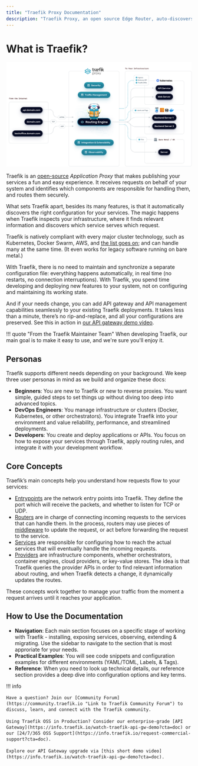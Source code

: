 ```yaml
---
title: "Traefik Proxy Documentation"
description: "Traefik Proxy, an open source Edge Router, auto-discovers configurations and supports major orchestrators, like Kubernetes. Read the technical documentation."
---
```


# What is Traefik?

![Architecture](assets/img/traefik-architecture.png)

Traefik is an [open-source](https://github.com/traefik/traefik) *Application Proxy* that makes publishing your services a fun and easy experience. 
It receives requests on behalf of your system and identifies which components are responsible for handling them, and routes them securely. 

What sets Traefik apart, besides its many features, is that it automatically discovers the right configuration for your services. 
The magic happens when Traefik inspects your infrastructure, where it finds relevant information and discovers which service serves which request. 

Traefik is natively compliant with every major cluster technology, such as Kubernetes, Docker Swarm, AWS, and [the list goes on](./reference/install-configuration/providers/overview.md); and can handle many at the same time. (It even works for legacy software running on bare metal.)
 
With Traefik, there is no need to maintain and synchronize a separate configuration file: everything happens automatically, in real time (no restarts, no connection interruptions).
With Traefik, you spend time developing and deploying new features to your system, not on configuring and maintaining its working state.

And if your needs change, you can add API gateway and API management capabilities seamlessly to your existing Traefik deployments. It takes less than a minute, there’s no rip-and-replace, and all your configurations are preserved. See this in action in [our API gateway demo video](https://info.traefik.io/watch-traefik-api-gw-demo?cta=docs).

!!! quote "From the Traefik Maintainer Team" 
    When developing Traefik, our main goal is to make it easy to use, and we're sure you'll enjoy it.

## Personas

Traefik supports different needs depending on your background. We keep three user personas in mind as we build and organize these docs:

- **Beginners**: You are new to Traefik or new to reverse proxies. You want simple, guided steps to set things up without diving too deep into advanced topics.
- **DevOps Engineers**: You manage infrastructure or clusters (Docker, Kubernetes, or other orchestrators). You integrate Traefik into your environment and value reliability, performance, and streamlined deployments.
- **Developers**: You create and deploy applications or APIs. You focus on how to expose your services through Traefik, apply routing rules, and integrate it with your development workflow.

## Core Concepts

Traefik’s main concepts help you understand how requests flow to your services:

- [Entrypoints](./reference/install-configuration/entrypoints.md) are the network entry points into Traefik. They define the port which will receive the packets, and whether to listen for TCP or UDP.
- [Routers](./reference/routing-configuration/http/router/rules-and-priority.md) are in charge of connecting incoming requests to the services that can handle them. In the process, routers may use pieces of [middleware](./reference/routing-configuration/http/middlewares/overview.md) to update the request, or act before forwarding the request to the service.
- [Services](./reference/routing-configuration/http/load-balancing/service.md) are responsible for configuring how to reach the actual services that will eventually handle the incoming requests.
- [Providers](./reference/install-configuration/providers/overview.md) are infrastructure components, whether orchestrators, container engines, cloud providers, or key-value stores. The idea is that Traefik queries the provider APIs in order to find relevant information about routing, and when Traefik detects a change, it dynamically updates the routes.

These concepts work together to manage your traffic from the moment a request arrives until it reaches your application.

## How to Use the Documentation

- **Navigation**: Each main section focuses on a specific stage of working with Traefik - installing, exposing services, observing, extending & migrating. 
Use the sidebar to navigate to the section that is most approriate for your needs.
- **Practical Examples**: You will see code snippets and configuration examples for different environments (YAML/TOML, Labels, & Tags).
- **Reference**: When you need to look up technical details, our reference section provides a deep dive into configuration options and key terms.

!!! info

    Have a question? Join our [Community Forum](https://community.traefik.io "Link to Traefik Community Forum") to discuss, learn, and connect with the Traefik community.

    Using Traefik OSS in Production? Consider our enterprise-grade [API Gateway](https://info.traefik.io/watch-traefik-api-gw-demo?cta=doc) or our [24/7/365 OSS Support](https://info.traefik.io/request-commercial-support?cta=doc).

    Explore our API Gateway upgrade via [this short demo video](https://info.traefik.io/watch-traefik-api-gw-demo?cta=doc).
